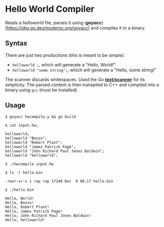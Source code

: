 # Hello World Compiler

Reads a _helloworld_ file, parses it using (_**goyacc**_)[https://pkg.go.dev/modernc.org/goyacc] and compiles it to a binary.

## Syntax

There are just two productions (this is meant to be simple):

* `helloworld ;`, which will generate a "Hello, World!"
* `helloworld "some string";`, which will generate a "Hello, some string!"

The scanner discards whitespaces. Used the Go [**text/scanner**](https://pkg.go.dev/text/scanner) for its simplicity. The parsed content is then transpiled to C++ and compiled into a binary using `gcc` (must be installed).

## Usage

```
$ goyacc hwcompile.y && go build

$ cat input.hw;

helloworld;
helloworld "Bonzo";
helloworld "Robert Plant";
helloworld "James Patrick Page";
helloworld "John Richard Paul Jones Baldwin";
helloworld "helloworld";

$ ./hwcompile input.hw

$ ls -l hello.bin

-rwxr-xr-x 1 rap rap 17240 Dec  8 06:17 hello.bin

$ ./hello.bin

Hello, World!
Hello, Bonzo!
Hello, Robert Plant!
Hello, James Patrick Page!
Hello, John Richard Paul Jones Baldwin!
Hello, helloworld!
```
